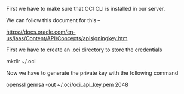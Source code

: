 First we have to make sure that OCI CLI is installed in our server.

We can follow this document for this –

https://docs.oracle.com/en-us/iaas/Content/API/Concepts/apisigningkey.htm

First we have to create an .oci directory to store the credentials

mkdir ~/.oci

Now we have to generate the private key with the following command

openssl genrsa -out ~/.oci/oci_api_key.pem 2048

